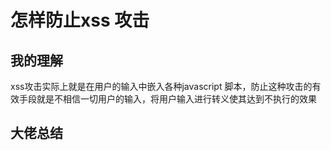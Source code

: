 # 怎样防止xss 攻击

## 我的理解

xss攻击实际上就是在用户的输入中嵌入各种javascript 脚本，防止这种攻击的有效手段就是不相信一切用户的输入，将用户输入进行转义使其达到不执行的效果

## 大佬总结

